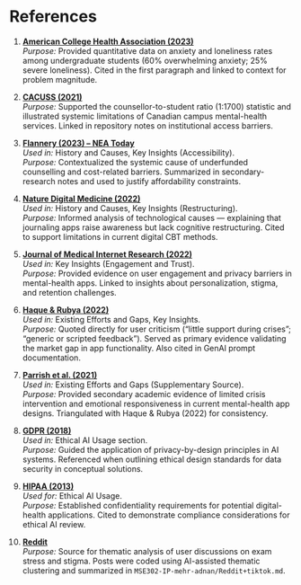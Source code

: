 # References


1. [**American College Health Association (2023)**](https://www.acha.org/documents/ncha/NCHA-III_SPRING-2023_UNDERGRADUATE_REFERENCE_GROUP_EXECUTIVE_SUMMARY.pdf)  
   *Purpose:* Provided quantitative data on anxiety and loneliness rates among undergraduate students (60% overwhelming anxiety; 25% severe loneliness). Cited in the first paragraph and linked to context for problem magnitude.

2. [**CACUSS (2021)**](https://www.cacuss.ca/files/Downloads/Systemic_Approach_to_Student_Mental_Health_2021.pdf)  
   *Purpose:* Supported the counsellor-to-student ratio (1:1700) statistic and illustrated systemic limitations of Canadian campus mental-health services. Linked in repository notes on institutional access barriers.

3. [**Flannery (2023) – NEA Today**](https://www.nea.org/nea-today/all-news-articles/mental-health-crisis-college-campuses)  
   *Used in:* History and Causes, Key Insights (Accessibility).  
   *Purpose:* Contextualized the systemic cause of underfunded counselling and cost-related barriers. Summarized in secondary-research notes and used to justify affordability constraints.

4. [**Nature Digital Medicine (2022)**](https://www.nature.com/articles/s41746-022-00654-7)  
   *Used in:* History and Causes, Key Insights (Restructuring).  
   *Purpose:* Informed analysis of technological causes — explaining that journaling apps raise awareness but lack cognitive restructuring. Cited to support limitations in current digital CBT methods.

5. [**Journal of Medical Internet Research (2022)**](https://mental.jmir.org/2022/4/e29332/)  
   *Used in:* Key Insights (Engagement and Trust).  
   *Purpose:* Provided evidence on user engagement and privacy barriers in mental-health apps. Linked to insights about personalization, stigma, and retention challenges.

6. [**Haque & Rubya (2022)**](https://arxiv.org/abs/2209.07796)  
   *Used in:* Existing Efforts and Gaps, Key Insights.  
   *Purpose:* Quoted directly for user criticism (“little support during crises”; “generic or scripted feedback”). Served as primary evidence validating the market gap in app functionality. Also cited in GenAI prompt documentation.

7. [**Parrish et al. (2021)**](https://pmc.ncbi.nlm.nih.gov/articles/PMC8641126/)  
   *Used in:* Existing Efforts and Gaps (Supplementary Source).  
   *Purpose:* Provided secondary academic evidence of limited crisis intervention and emotional responsiveness in current mental-health app designs. Triangulated with Haque & Rubya (2022) for consistency.

8. [**GDPR (2018)**](https://gdpr.eu/)  
   *Used in:* Ethical AI Usage section.  
   *Purpose:* Guided the application of privacy-by-design principles in AI systems. Referenced when outlining ethical design standards for data security in conceptual solutions.

9. [**HIPAA (2013)**](https://www.hhs.gov/hipaa/for-professionals/privacy/laws-regulations/index.html)  
   *Used for:* Ethical AI Usage.  
   *Purpose:* Established confidentiality requirements for potential digital-health applications. Cited to demonstrate compliance considerations for ethical AI review.

10. [**Reddit**](https://www.reddit.com/r/Anxiety/)   
    *Purpose:* Source for thematic analysis of user discussions on exam stress and stigma. Posts were coded using AI-assisted thematic clustering and summarized in `MSE302-IP-mehr-adnan/Reddit+tiktok.md`.

